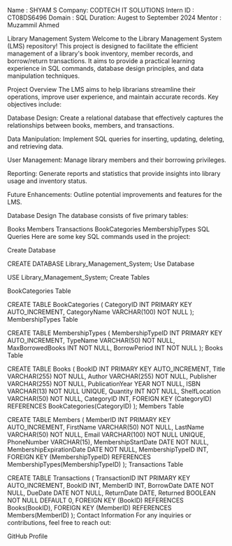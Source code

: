 Name : SHYAM S
Company: CODTECH IT SOLUTIONS
Intern ID : CT08DS6496
Domain : SQL
Duration: Augest to September 2024
Mentor : Muzammil Ahmed

Library Management System
Welcome to the Library Management System (LMS) repository! This project is designed to facilitate the efficient management of a library's book inventory, member records, and borrow/return transactions. It aims to provide a practical learning experience in SQL commands, database design principles, and data manipulation techniques.

Project Overview
The LMS aims to help librarians streamline their operations, improve user experience, and maintain accurate records. Key objectives include:

Database Design: Create a relational database that effectively captures the relationships between books, members, and transactions.

Data Manipulation: Implement SQL queries for inserting, updating, deleting, and retrieving data.

User Management: Manage library members and their borrowing privileges.

Reporting: Generate reports and statistics that provide insights into library usage and inventory status.

Future Enhancements: Outline potential improvements and features for the LMS.

Database Design
The database consists of five primary tables:

Books
Members
Transactions
BookCategories
MembershipTypes
SQL Queries
Here are some key SQL commands used in the project:

Create Database

CREATE DATABASE Library_Management_System;
Use Database

USE Library_Management_System;
Create Tables

BookCategories Table

CREATE TABLE BookCategories (
    CategoryID INT PRIMARY KEY AUTO_INCREMENT,
    CategoryName VARCHAR(100) NOT NULL
);
MembershipTypes Table

CREATE TABLE MembershipTypes (
    MembershipTypeID INT PRIMARY KEY AUTO_INCREMENT,
    TypeName VARCHAR(50) NOT NULL,
    MaxBorrowedBooks INT NOT NULL,
    BorrowPeriod INT NOT NULL
);
Books Table

CREATE TABLE Books (
    BookID INT PRIMARY KEY AUTO_INCREMENT,
    Title VARCHAR(255) NOT NULL,
    Author VARCHAR(255) NOT NULL,
    Publisher VARCHAR(255) NOT NULL,
    PublicationYear YEAR NOT NULL,
    ISBN VARCHAR(13) NOT NULL UNIQUE,
    Quantity INT NOT NULL,
    ShelfLocation VARCHAR(50) NOT NULL,
    CategoryID INT,
    FOREIGN KEY (CategoryID) REFERENCES BookCategories(CategoryID)
);
Members Table

CREATE TABLE Members (
    MemberID INT PRIMARY KEY AUTO_INCREMENT,
    FirstName VARCHAR(50) NOT NULL,
    LastName VARCHAR(50) NOT NULL,
    Email VARCHAR(100) NOT NULL UNIQUE,
    PhoneNumber VARCHAR(15),
    MembershipStartDate DATE NOT NULL,
    MembershipExpirationDate DATE NOT NULL,
    MembershipTypeID INT,
    FOREIGN KEY (MembershipTypeID) REFERENCES MembershipTypes(MembershipTypeID)
);
Transactions Table

CREATE TABLE Transactions (
    TransactionID INT PRIMARY KEY AUTO_INCREMENT,
    BookID INT,
    MemberID INT,
    BorrowDate DATE NOT NULL,
    DueDate DATE NOT NULL,
    ReturnDate DATE,
    Returned BOOLEAN NOT NULL DEFAULT 0,
    FOREIGN KEY (BookID) REFERENCES Books(BookID),
    FOREIGN KEY (MemberID) REFERENCES Members(MemberID)
);
Contact Information
For any inquiries or contributions, feel free to reach out:

GitHub Profile

